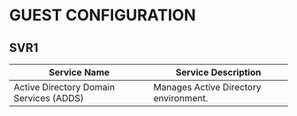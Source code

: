 # GUEST CONFIGURATION

## SVR1

| Service Name                            | Service Description                   |
| --------------------------------------- | ------------------------------------- |
| Active Directory Domain Services (ADDS) | Manages Active Directory environment. |
